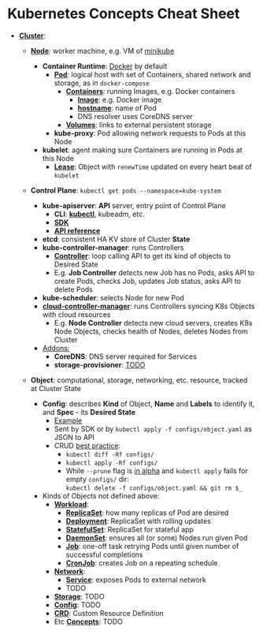 # Kubernetes Concepts Cheat Sheet

* **[Cluster](https://kubernetes.io/docs/concepts/overview/components/)**:
    * **[Node](https://kubernetes.io/docs/concepts/architecture/nodes/)**: worker machine, e.g. VM of [minikube](https://kubernetes.io/docs/tasks/tools/#minikube)
        * **Container Runtime**: [Docker](https://www.docker.com/) by default
            * **[Pod](https://kubernetes.io/docs/concepts/workloads/pods/)**: logical host with set of Containers, shared network and storage, as in `docker-compose`
                * **[Containers](https://kubernetes.io/docs/concepts/containers/container-environment/)**: running Images, e.g. Docker containers
                    * **[Image](https://kubernetes.io/docs/concepts/containers/images/)**: e.g. Docker image
                    * **[hostname](https://kubernetes.io/docs/concepts/containers/container-environment/#container-information)**: name of Pod
                    * DNS resolver uses CoreDNS server
                * **[Volumes](https://kubernetes.io/docs/concepts/storage/volumes/)**: links to external persistent storage
            * **kube-proxy**: Pod allowing network requests to Pods at this Node
        * **kubelet**: agent making sure Containers are running in Pods at this Node
            * **[Lease](https://kubernetes.io/docs/concepts/architecture/leases/)**: Object with `renewTime` updated on every heart beat of `kubelet`

    * **Control Plane**: `kubectl get pods --namespace=kube-system`
        * **kube-apiserver**: **API** server, entry point of Control Plane
            * **CLI**: **[kubectl](https://kubernetes.io/docs/tasks/tools/#kubectl)**, kubeadm, etc.
            * **[SDK](https://kubernetes.io/docs/reference/using-api/client-libraries/)**
            * **[API reference](https://kubernetes.io/docs/reference/kubernetes-api/)**
        * **etcd**: consistent HA KV store of Cluster **State**
        * **kube-controller-manager**: runs Controllers
            * **[Controller](https://kubernetes.io/docs/concepts/architecture/controller/)**: loop calling API to get its kind of objects to Desired State
            * E.g. **Job Controller** detects new Job has no Pods, asks API to create Pods, checks Job, updates Job status, asks API to delete Pods
        * **kube-scheduler**: selects Node for new Pod
        * **[cloud-controller-manager](https://kubernetes.io/docs/concepts/architecture/cloud-controller/)**: runs Controllers syncing K8s Objects with cloud resources
            * E.g. **Node Controller** detects new cloud servers, creates K8s Node Objects, checks health of Nodes, deletes Nodes from Cluster
        * [Addons:](https://kubernetes.io/docs/concepts/cluster-administration/addons/)
            * **CoreDNS**: DNS server required for Services
            * **storage-provisioner**: [TODO](https://kubernetes.io/docs/concepts/storage/dynamic-provisioning/)

    * **Object**: computational, storage, networking, etc. resource, tracked at Cluster State
        * **Config**: describes **Kind** of Object, **Name** and **Labels** to identify it, and **Spec** - its **Desired State**
            * [Example](https://raw.githubusercontent.com/kubernetes/website/main/content/en/examples/application/deployment.yaml)
            * Sent by SDK or by `kubectl apply -f configs/object.yaml` as JSON to API
            * CRUD [best practice](https://kubernetes.io/docs/concepts/overview/working-with-objects/object-management/):
                * `kubectl diff -Rf configs/`
                * `kubectl apply -Rf configs/`
                * While `--prune` flag is [in alpha](https://kubernetes.io/docs/tasks/manage-kubernetes-objects/declarative-config/#how-to-delete-objects)
                  and `kubectl apply` fails for empty `configs/` dir:  
                  `kubectl delete -f configs/object.yaml && git rm $_`
        * Kinds of Objects not defined above:
            * **[Workload](https://kubernetes.io/docs/concepts/workloads/controllers/)**:
                * **[ReplicaSet](https://kubernetes.io/docs/concepts/workloads/controllers/replicaset/)**: how many replicas of Pod are desired
                * **[Deployment](https://kubernetes.io/docs/concepts/workloads/controllers/deployment/)**: ReplicaSet with rolling updates
                * **[StatefulSet](https://kubernetes.io/docs/concepts/workloads/controllers/statefulset/)**: ReplicaSet for stateful app
                * **[DaemonSet](https://kubernetes.io/docs/concepts/workloads/controllers/statefulset/)**: ensures all (or some) Nodes run given Pod
                * **[Job](https://kubernetes.io/docs/concepts/workloads/controllers/job/)**: one-off task retrying Pods until given number of successful completions
                * **[CronJob](https://kubernetes.io/docs/concepts/workloads/controllers/cron-jobs/)**: creates Job on a repeating schedule
            * **[Network](https://kubernetes.io/docs/concepts/services-networking/)**:
                * **[Service](https://kubernetes.io/docs/concepts/services-networking/service/)**: exposes Pods to external network
                * TODO
            * **[Storage](https://kubernetes.io/docs/concepts/storage/)**: TODO
            * **[Config](https://kubernetes.io/docs/concepts/configuration/)**: TODO
            * **[CRD](https://kubernetes.io/docs/tasks/extend-kubernetes/custom-resources/custom-resource-definitions/#create-a-customresourcedefinition)**: Custom Resource Definition
            * Etc **[Concepts](https://kubernetes.io/docs/concepts/)**: TODO
